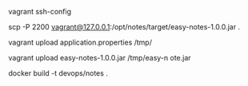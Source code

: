 vagrant ssh-config

scp -P 2200 vagrant@127.0.0.1:/opt/notes/target/easy-notes-1.0.0.jar .

vagrant upload application.properties /tmp/

vagrant upload easy-notes-1.0.0.jar /tmp/easy-n
ote.jar

docker build -t devops/notes .